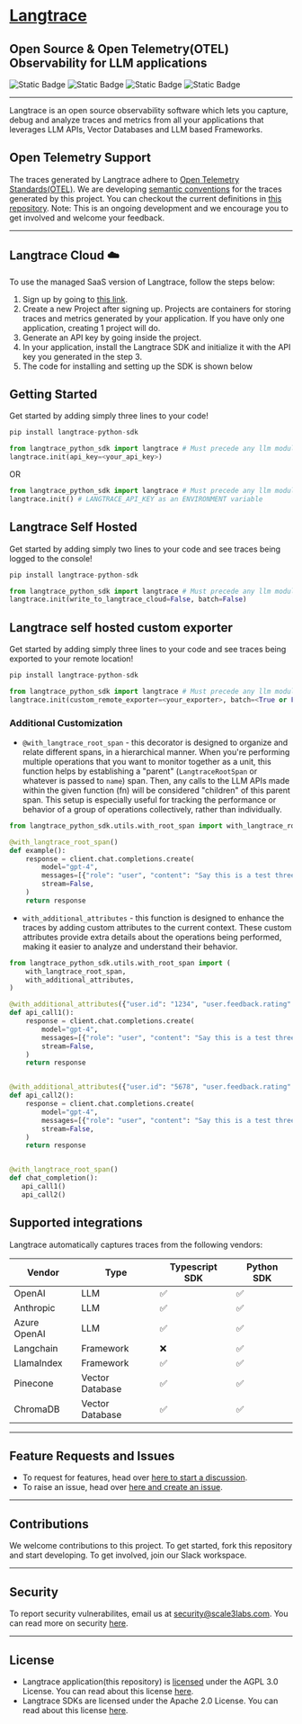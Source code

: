 # [Langtrace](https://www.langtrace.ai)

## Open Source & Open Telemetry(OTEL) Observability for LLM applications

![Static Badge](https://img.shields.io/badge/License-AGPL--3.0-blue) ![Static Badge](https://img.shields.io/badge/npm_@langtrase/typescript--sdk-1.2.9-green) ![Static Badge](https://img.shields.io/badge/pip_langtrace--python--sdk-1.2.8-green) ![Static Badge](https://img.shields.io/badge/Development_status-Active-green)

---

Langtrace is an open source observability software which lets you capture, debug and analyze traces and metrics from all your applications that leverages LLM APIs, Vector Databases and LLM based Frameworks.

## Open Telemetry Support

The traces generated by Langtrace adhere to [Open Telemetry Standards(OTEL)](https://opentelemetry.io/docs/concepts/signals/traces/). We are developing [semantic conventions](https://opentelemetry.io/docs/concepts/semantic-conventions/) for the traces generated by this project. You can checkout the current definitions in [this repository](https://github.com/Scale3-Labs/langtrace-trace-attributes/tree/main/schemas). Note: This is an ongoing development and we encourage you to get involved and welcome your feedback.

---

## Langtrace Cloud ☁️

To use the managed SaaS version of Langtrace, follow the steps below:

1. Sign up by going to [this link](www.langtrace.ai).
2. Create a new Project after signing up. Projects are containers for storing traces and metrics generated by your application. If you have only one application, creating 1 project will do.
3. Generate an API key by going inside the project.
4. In your application, install the Langtrace SDK and initialize it with the API key you generated in the step 3.
5. The code for installing and setting up the SDK is shown below

## Getting Started

Get started by adding simply three lines to your code!

``` python
pip install langtrace-python-sdk
```

``` python
from langtrace_python_sdk import langtrace # Must precede any llm module imports
langtrace.init(api_key=<your_api_key>)
```

OR

``` python
from langtrace_python_sdk import langtrace # Must precede any llm module imports
langtrace.init() # LANGTRACE_API_KEY as an ENVIRONMENT variable
```

## Langtrace Self Hosted

Get started by adding simply two lines to your code and see traces being logged to the console!

``` python
pip install langtrace-python-sdk
```

``` python
from langtrace_python_sdk import langtrace # Must precede any llm module imports
langtrace.init(write_to_langtrace_cloud=False, batch=False)
```

## Langtrace self hosted custom exporter

Get started by adding simply three lines to your code and see traces being exported to your remote location!

``` python
pip install langtrace-python-sdk
```

``` python
from langtrace_python_sdk import langtrace # Must precede any llm module imports
langtrace.init(custom_remote_exporter=<your_exporter>, batch=<True or False>)
```

### Additional Customization

- `@with_langtrace_root_span` - this decorator is designed to organize and relate different spans, in a hierarchical manner. When you're performing multiple operations that you want to monitor together as a unit, this function helps by establishing a "parent" (`LangtraceRootSpan` or whatever is passed to `name`) span. Then, any calls to the LLM APIs made within the given function (fn) will be considered "children" of this parent span. This setup is especially useful for tracking the performance or behavior of a group of operations collectively, rather than individually.

```python
from langtrace_python_sdk.utils.with_root_span import with_langtrace_root_span

@with_langtrace_root_span()
def example():
    response = client.chat.completions.create(
        model="gpt-4",
        messages=[{"role": "user", "content": "Say this is a test three times"}],
        stream=False,
    )
    return response
```


- `with_additional_attributes` - this function is designed to enhance the traces by adding custom attributes to the current context. These custom attributes provide extra details about the operations being performed, making it easier to analyze and understand their behavior.

```python
from langtrace_python_sdk.utils.with_root_span import (
    with_langtrace_root_span,
    with_additional_attributes,
)

@with_additional_attributes({"user.id": "1234", "user.feedback.rating": 1})
def api_call1():
    response = client.chat.completions.create(
        model="gpt-4",
        messages=[{"role": "user", "content": "Say this is a test three times"}],
        stream=False,
    )
    return response


@with_additional_attributes({"user.id": "5678", "user.feedback.rating": -1})
def api_call2():
    response = client.chat.completions.create(
        model="gpt-4",
        messages=[{"role": "user", "content": "Say this is a test three times"}],
        stream=False,
    )
    return response


@with_langtrace_root_span()
def chat_completion():
   api_call1()
   api_call2()
```

## Supported integrations

Langtrace automatically captures traces from the following vendors:

| Vendor | Type | Typescript SDK | Python SDK
| ------ | ------ | ------ | ------ |
| OpenAI | LLM | :white_check_mark: | :white_check_mark: |
| Anthropic | LLM | :white_check_mark: | :white_check_mark: |
| Azure OpenAI | LLM | :white_check_mark: | :white_check_mark: |
| Langchain | Framework | :x: | :white_check_mark: |
| LlamaIndex | Framework | :white_check_mark: | :white_check_mark: |
| Pinecone | Vector Database | :white_check_mark: | :white_check_mark: |
| ChromaDB | Vector Database | :white_check_mark: | :white_check_mark: |

---

## Feature Requests and Issues

- To request for features, head over [here to start a discussion](https://github.com/Scale3-Labs/langtrace/discussions/categories/feature-requests).
- To raise an issue, head over [here and create an issue](https://github.com/Scale3-Labs/langtrace/issues).

---

## Contributions

We welcome contributions to this project. To get started, fork this repository and start developing. To get involved, join our Slack workspace.

---

## Security

To report security vulnerabilites, email us at <security@scale3labs.com>. You can read more on security [here](https://github.com/Scale3-Labs/langtrace/blob/development/SECURITY.md).

---

## License

- Langtrace application(this repository) is [licensed](https://github.com/Scale3-Labs/langtrace/blob/development/LICENSE) under the AGPL 3.0 License. You can read about this license [here](https://www.gnu.org/licenses/agpl-3.0.en.html).
- Langtrace SDKs are licensed under the Apache 2.0 License. You can read about this license [here](https://www.apache.org/licenses/LICENSE-2.0).
